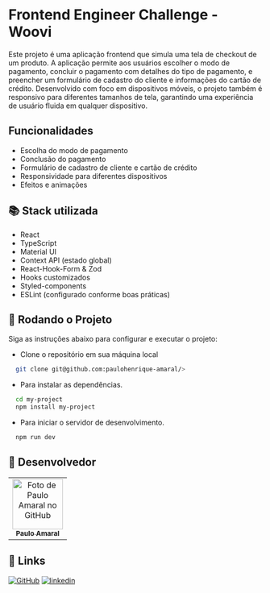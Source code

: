 # Frontend Engineer Challenge - Woovi

Este projeto é uma aplicação frontend que simula uma tela de checkout de um produto. A aplicação permite aos usuários escolher o modo de pagamento, concluir o pagamento com detalhes do tipo de pagamento, e preencher um formulário de cadastro do cliente e informações do cartão de crédito. Desenvolvido com foco em dispositivos móveis, o projeto também é responsivo para diferentes tamanhos de tela, garantindo uma experiência de usuário fluida em qualquer dispositivo.

## Funcionalidades

- Escolha do modo de pagamento
- Conclusão do pagamento
- Formulário de cadastro de cliente e cartão de crédito
- Responsividade para diferentes dispositivos
- Efeitos e animações

## :books: Stack utilizada

- React
- TypeScript
- Material UI
- Context API (estado global)
- React-Hook-Form & Zod
- Hooks customizados
- Styled-components
- ESLint (configurado conforme boas práticas)

## :rocket: Rodando o Projeto

Siga as instruções abaixo para configurar e executar o projeto:

- Clone o repositório em sua máquina local

```bash
  git clone git@github.com:paulohenrique-amaral/>
```

- Para instalar as dependências.

```bash
  cd my-project
  npm install my-project
```

- Para iniciar o servidor de desenvolvimento.

```bash
  npm run dev
```

## :handshake: Desenvolvedor

<table>
  <tr>
    <td align="center">
      <a href="https://github.com/paulohenrique-amaral">
        <img src="https://avatars.githubusercontent.com/u/131374458?v=4" width="100px;" alt="Foto de Paulo Amaral no GitHub"/><br>
        <sub>
          <b>Paulo Amaral</b>
        </sub>
      </a>
    </td>
  </tr>
</table>

## 🔗 Links

[![GitHub](https://img.shields.io/badge/my_portfolio-000?style=for-the-badge&logo=ko-fi&logoColor=white)](https://github.com/paulohenrique-amaral)
[![linkedin](https://img.shields.io/badge/linkedin-0A66C2?style=for-the-badge&logo=linkedin&logoColor=white)](www.linkedin.com/in/paulopp-amaral)
